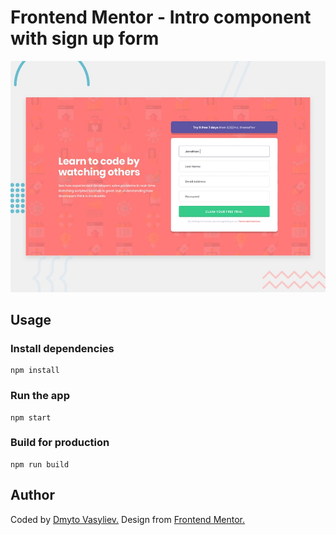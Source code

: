 # Frontend Mentor - Intro component with sign up form

![Design preview for the Intro component with sign up form coding challenge](./design/desktop-preview.jpg)

## Usage

### Install dependencies

```
npm install
```

### Run the app

```
npm start
```

### Build for production

```
npm run build
```

## Author

Coded by [Dmyto Vasyliev.](https://github.com/dmytro-vslv) Design from [ Frontend Mentor. ](https://www.frontendmentor.io/challenges)
